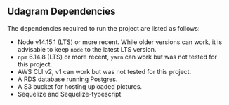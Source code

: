 ## Udagram Dependencies

The dependencies required to run the project are listed as follows:
- Node v14.15.1 (LTS) or more recent. While older versions can work, it is advisable to keep `node` to the latest LTS version.
- `npm` 6.14.8 (LTS) or more recent, `yarn` can work but was not tested for this project.
- AWS CLI v2, v1 can work but was not tested for this project.
- A RDS database running Postgres.
- A S3 bucket for hosting uploaded pictures.
- Sequelize and Sequelize-typescript